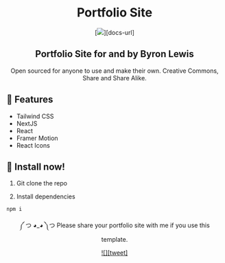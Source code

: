 <div align="center">

# Portfolio Site

[![][banner-url]][docs-url]

## Portfolio Site for and by Byron Lewis

Open sourced for anyone to use and make their own.
Creative Commons, Share and Share Alike.

</div>

## 🌼 Features

- Tailwind CSS
- NextJS
- React
- Framer Motion
- React Icons

## 📀 Install now!

1. Git clone the repo

2. Install dependencies

```bash
npm i
```

<div align="center">

༼ つ ◕_◕ ༽つ Please share your portfolio site with me if you use this template.

[![][tweet]][tweet-url]

</div>

[tweet-url]: https://twitter.com/intent/tweet?text=Byron%20Lewis%20Portfolio%20Site&url=
[logo-url]: https://.svg
[banner-url]: https://.png
